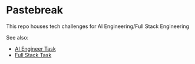 # Pastebreak

This repo houses tech challenges for AI Engineering/Full Stack Engineering

See also:

- [AI Engineer Task](docs/ai-engineer-task.md)
- [Full Stack Task](docs/full-stack-task.md)